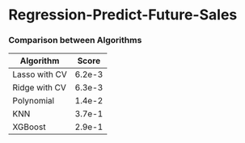 # Regression-Predict-Future-Sales

### Comparison between Algorithms ###
| Algorithm | Score |
|---|---|
|Lasso with CV|6.2e-3|
|Ridge with CV|6.3e-3|
|Polynomial|1.4e-2|
|KNN|3.7e-1|
|XGBoost|2.9e-1|
